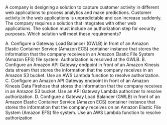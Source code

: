 A company is designing a solution to capture customer activity in different web applications to process analytics and make predictions. Customer activity in the web applications is unpredictable and can increase suddenly. The company requires a solution that integrates with other web applications. The solution must include an authorization step for security purposes. Which solution will meet these requirements? 

A. Configure a Gateway Load Balancer (GWLB) in front of an Amazon Elastic Container Service (Amazon ECS) container instance that stores the information that the company receives in an Amazon Elastic File System (Amazon EFS) file system. Authorization is resolved at the GWLB. 
B. Configure an Amazon API Gateway endpoint in front of an Amazon Kinesis data stream that stores the information that the company receives in an Amazon S3 bucket. Use an AWS Lambda function to resolve authorization. 
C. Configure an Amazon API Gateway endpoint in front of an Amazon Kinesis Data Firehose that stores the information that the company receives in an Amazon S3 bucket. Use an API Gateway Lambda authorizer to resolve authorization. 
D. Configure a Gateway Load Balancer (GWLB) in front of an Amazon Elastic Container Service (Amazon ECS) container instance that stores the information that the company receives on an Amazon Elastic File System (Amazon EFS) file system. Use an AWS Lambda function to resolve authorization